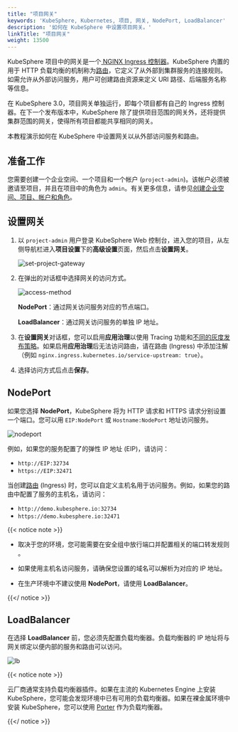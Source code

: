 ```yaml
---
title: "项目网关"
keywords: 'KubeSphere, Kubernetes, 项目, 网关, NodePort, LoadBalancer'
description: '如何在 KubeSphere 中设置项目网关。'
linkTitle: "项目网关"
weight: 13500
---
```


KubeSphere 项目中的网关是一个[ NGINX Ingress 控制器](https://www.nginx.com/products/nginx/kubernetes-ingres-controller)。KubeSphere 内置的用于 HTTP 负载均衡的机制称为[路由](../../project-user-guide/application-workloads/ingress/)，它定义了从外部到集群服务的连接规则。如需允许从外部访问服务，用户可创建路由资源来定义 URI 路径、后端服务名称等信息。

在 KubeSphere 3.0，项目网关单独运行，即每个项目都有自己的 Ingress 控制器。在下一个发布版本中，KubeSphere 除了提供项目范围的网关外，还将提供集群范围的网关，使得所有项目都能共享相同的网关。

本教程演示如何在 KubeSphere 中设置网关以从外部访问服务和路由。

## 准备工作

您需要创建一个企业空间、一个项目和一个帐户 (`project-admin`)。该帐户必须被邀请至项目，并且在项目中的角色为 `admin`。有关更多信息，请参见[创建企业空间、项目、帐户和角色](../../../docs/quick-start/create-workspace-and-project)。

## 设置网关

1. 以 `project-admin` 用户登录 KubeSphere Web 控制台，进入您的项目，从左侧导航栏进入**项目设置**下的**高级设置**页面，然后点击**设置网关**。

   ![set-project-gateway](/images/docs/zh-cn/project-administration/project-gateway/set-project-gateway.jpg)

2. 在弹出的对话框中选择网关的访问方式。

   ![access-method](/images/docs/zh-cn/project-administration/project-gateway/access-method.png)

   **NodePort**：通过网关访问服务对应的节点端口。
   
   **LoadBalancer**：通过网关访问服务的单独 IP 地址。
   
3. 在**设置网关**对话框，您可以启用**应用治理**以使用 Tracing 功能和[不同的灰度发布策略](../../project-user-guide/grayscale-release/overview/)。如果启用**应用治理**后无法访问路由，请在路由 (Ingress) 中添加注解（例如 `nginx.ingress.kubernetes.io/service-upstream: true`）。

4. 选择访问方式后点击**保存**。

## NodePort

如果您选择 **NodePort**，KubeSphere 将为 HTTP 请求和 HTTPS 请求分别设置一个端口。您可以用 `EIP:NodePort` 或 `Hostname:NodePort` 地址访问服务。

![nodeport](/images/docs/zh-cn/project-administration/project-gateway/nodeport.jpg)

例如，如果您的服务配置了的弹性 IP 地址 (EIP)，请访问：

- `http://EIP:32734`
- `https://EIP:32471`

当创建[路由](../../project-user-guide/application-workloads/ingress/) (Ingress) 时，您可以自定义主机名用于访问服务。例如，如果您的路由中配置了服务的主机名，请访问：

- `http://demo.kubesphere.io:32734`
- `https://demo.kubesphere.io:32471`

{{< notice note >}}

- 取决于您的环境，您可能需要在安全组中放行端口并配置相关的端口转发规则 。

- 如果使用主机名访问服务，请确保您设置的域名可以解析为对应的 IP 地址。
- 在生产环境中不建议使用 **NodePort**，请使用 **LoadBalancer**。

{{</ notice >}} 

## LoadBalancer

在选择 **LoadBalancer** 前，您必须先配置负载均衡器。负载均衡器的 IP 地址将与网关绑定以便内部的服务和路由可以访问。 

![lb](/images/docs/zh-cn/project-administration/project-gateway/lb.png)

{{< notice note >}}

云厂商通常支持负载均衡器插件。如果在主流的 Kubernetes Engine 上安装 KubeSphere，您可能会发现环境中已有可用的负载均衡器。如果在裸金属环境中安装 KubeSphere，您可以使用 [Porter](https://github.com/kubesphere/porter) 作为负载均衡器。

{{</ notice >}} 